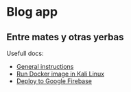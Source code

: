 # Blog app
## Entre mates y otras yerbas

Usefull docs:

- [General instructions](./docs/general.md)
- [Run Docker image in Kali Linux](./docs/docker.md)
- [Deploy to Google Firebase](./docs/firebase.md)
